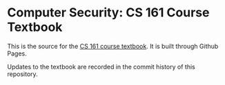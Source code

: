 # Computer Security: CS 161 Course Textbook

This is the source for the [CS 161 course textbook](https://textbook.cs161.org). It is built through Github Pages.

Updates to the textbook are recorded in the commit history of this repository.
